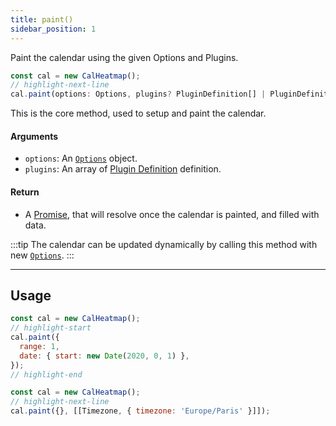 ```yaml
---
title: paint()
sidebar_position: 1
---
```


Paint the calendar using the given Options and Plugins.

```js
const cal = new CalHeatmap();
// highlight-next-line
cal.paint(options: Options, plugins? PluginDefinition[] | PluginDefinition): Promise<unknown>;
```

This is the core method, used to setup and paint the calendar.

#### Arguments

- `options`: An [`Options`](/options/index.md) object.
- `plugins`: An array of [Plugin Definition](/plugins/index.md) definition.

#### Return

- A [Promise](https://developer.mozilla.org/en-US/docs/Web/JavaScript/Reference/Global_Objects/Promise), that will resolve once the calendar is painted, and filled with data.

:::tip
The calendar can be updated dynamically by calling this method with new [`Options`](/options/index.md).
:::

<hr/>

## Usage

```js title="With custom options"
const cal = new CalHeatmap();
// highlight-start
cal.paint({
  range: 1,
  date: { start: new Date(2020, 0, 1) },
});
// highlight-end
```

```js title="With plugins"
const cal = new CalHeatmap();
// highlight-next-line
cal.paint({}, [[Timezone, { timezone: 'Europe/Paris' }]]);
```
